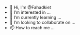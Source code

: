 - 👋 Hi, I’m @Fahadkiet
- 👀 I’m interested in ...
- 🌱 I’m currently learning ...
- 💞️ I’m looking to collaborate on ...
- 📫 How to reach me ...

<!---
Fahadkiet/Fahadkiet is a ✨ special ✨ repository because its `README.md` (this file) appears on your GitHub profile.
You can click the Preview link to take a look at your changes.
--->
